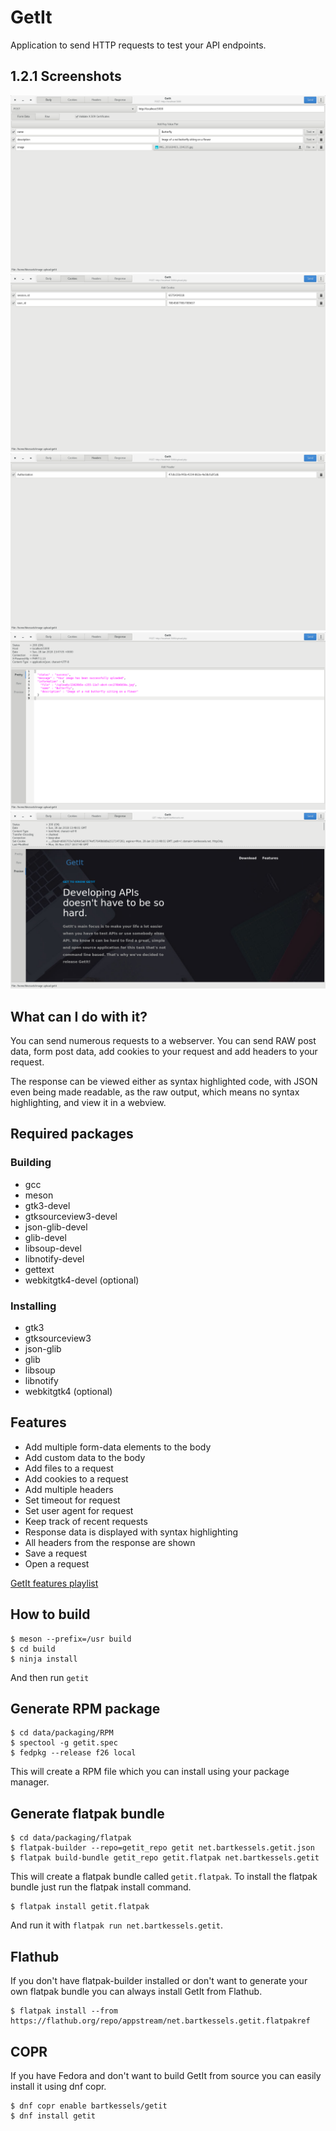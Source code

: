 # GetIt

Application to send HTTP requests to test your API endpoints.

## 1.2.1 Screenshots

![GetIt Body](data/screenshots/body.png)
![GetIt Cookies](data/screenshots/cookies.png)
![GetIt Headers](data/screenshots/headers.png)
![GetIt Response](data/screenshots/response.png)
![GetIt Response HTML Preview](data/screenshots/response_html_preview.png)

## What can I do with it?

You can send numerous requests to a webserver. You can send RAW post data, 
form post data, add cookies to your request and add headers to your request.

The response can be viewed either as syntax highlighted code, with JSON even
being made readable, as the raw output, which means no syntax highlighting, and
view it in a webview.

## Required packages

### Building
- gcc
- meson
- gtk3-devel
- gtksourceview3-devel
- json-glib-devel
- glib-devel
- libsoup-devel
- libnotify-devel
- gettext
- webkitgtk4-devel (optional)

### Installing
- gtk3
- gtksourceview3
- json-glib
- glib
- libsoup
- libnotify
- webkitgtk4 (optional)

## Features

- Add multiple form-data elements to the body
- Add custom data to the body
- Add files to a request
- Add cookies to a request
- Add multiple headers
- Set timeout for request
- Set user agent for request
- Keep track of recent requests
- Response data is displayed with syntax highlighting
- All headers from the response are shown
- Save a request
- Open a request

[GetIt features playlist](https://www.youtube.com/playlist?list=PLP-QZD6Cd0MWh7969cLZg31gO71s44Bk4)

## How to build

```
$ meson --prefix=/usr build
$ cd build
$ ninja install
```
And then run `getit`

## Generate RPM package

```
$ cd data/packaging/RPM
$ spectool -g getit.spec
$ fedpkg --release f26 local
```

This will create a RPM file which you can install using your package manager.

## Generate flatpak bundle

```
$ cd data/packaging/flatpak
$ flatpak-builder --repo=getit_repo getit net.bartkessels.getit.json
$ flatpak build-bundle getit_repo getit.flatpak net.bartkessels.getit
```

This will create a flatpak bundle called `getit.flatpak`. To install the flatpak bundle
just run the flatpak install command.

```
$ flatpak install getit.flatpak
```

And run it with `flatpak run net.bartkessels.getit`.

## Flathub

If you don't have flatpak-builder installed or don't want to generate your own flatpak bundle
you can always install GetIt from Flathub.

```
$ flatpak install --from https://flathub.org/repo/appstream/net.bartkessels.getit.flatpakref
```

## COPR

If you have Fedora and don't want to build GetIt from source you can easily install it using dnf copr.

```
$ dnf copr enable bartkessels/getit
$ dnf install getit
```

